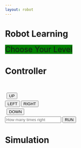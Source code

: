 ```yaml
---
layout: robot
---
```

<style>
.dropdown {
  display: inline-block;
  background-color: green;
  font-size: 25px;
}
.dropdown-content {
  text-align: center;
  display: none;
  position: absolute;
  background-color: rgb(102, 255, 153);
  min-width: 160px;
  box-shadow: green;
  padding: 12px 16px;
  z-index: 1;
  color: rgb(255, 80, 80);
}
.dropdown:hover .dropdown-content {
  display: block;
}
.levelAlign {
  text-align: center;
  position: relative;
}
.levelButton {
  width: 20%;
  text-align: center;
  position: relative;
}
</style>

# Robot Learning


<div class="dropdown">
  <div id="levelAlign">
  <span>Choose Your Level</span>
  </div>
  <div class="dropdown-content">
    <div class="levelButton"><a href="/robotlvl1"><p>Level 1</p></a></div>
    <p>Level 2</p>
    <p>Level 3</p>
    <p>Level 4</p>
  </div>
</div>

<div class="container">
  <div id="div1" class="shadow">
        <h1>Controller</h1>
        <div style="padding: 15px"></div>
        <div>
          <div style="padding: 5px;">
            <button class="ControlB" onclick="up()">UP</button>
          </div>
          <div>
            <button class="ControlB" onclick="left()">LEFT</button>
            <button class="ControlB" onclick="right()">RIGHT</button>
          </div>
          <div style="padding: 5px;">
            <button class="ControlB" onclick="down()">DOWN</button>
          </div>
        </div>
        <input placeholder="How many times right" id="right">
        <button onclick="run()">RUN</button>
    </div>
  <div id="div2" class="shadow">
        <h1>Simulation</h1>
        <div style="padding: 25px">
          <canvas id="sim" width="250" height="250" style="background: white;">
        </div>
    </div>
</div>

<script>
  var sim = document.getElementById("sim")
  var ctx = sim.getContext("2d");
  var x = sim.width/2;
  var y = sim.height-30;
  var input = parseInt(document.getElementById("right"))
  var dx = 2;
  var dy = -2;
  let Rx = 0;
  let Ry = 0;
  function draw() {
      console.log(x);
      ctx.clearRect(0, 0, sim.width, sim.height);
      ctx.beginPath();
      ctx.fillRect(Rx, Ry, 50, 50);
      ctx.fillStyle = "rgb(0,0,0)";
      ctx.fill();
      
      ctx.closePath();
      x += dx;
      y += dy;
  }
  function run() {
    for (let i = 0; i < input; i++) {
      right()
    }
  }
  function right() {
    Rx = Rx + 50;
    console.log("right");
  }
  function left() {
    Rx = Rx - 50;
    console.log("left");
  }
  function up() {
    Ry = Ry - 50;
    console.log("up");
  }
  function down() {
    Ry = Ry + 50;
    console.log("down");
  }
  setInterval(draw, 100);
</script>